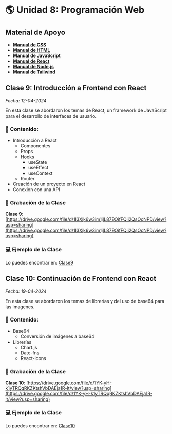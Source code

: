 # 🌎 Unidad 8: Programación Web

## Material de Apoyo

- [**Manual de CSS**](./CSS/)
- [**Manual de HTML**](./HTML/)
- [**Manual de JavaScript**](./JavaScript/)
- [**Manual de React**](./React/)
- [**Manual de Node.js**](./NodeJS/)
- [**Manual de Tailwind**](./TailwindCSS/)

## Clase 9: Introducción a Frontend con React

_Fecha: 12-04-2024_

En esta clase se abordaron los temas de React, un framework de JavaScript para el desarrollo de interfaces de usuario.

### 📖 Contenido:

- Introducción a React
    - Componentes
    - Props
    - Hooks
        - useState
        - useEffect
        - useContext
    - Router
- Creación de un proyecto en React
- Conexion con una API

### 🎥 Grabación de la Clase

**Clase 9**: [https://drive.google.com/file/d/1I3Xjk6w3im1jlL87EOifFQii2QsOcNPD/view?usp=sharing](https://drive.google.com/file/d/1I3Xjk6w3im1jlL87EOifFQii2QsOcNPD/view?usp=sharing)

### 💻 Ejemplo de la Clase

Lo puedes encontrar en:  [Clase9](./Clase9)

## Clase 10: Continuación de Frontend con React

_Fecha: 19-04-2024_

En esta clase se abordaron los temas de librerías y del uso de base64 para las imagenes.

### 📖 Contenido:

- Base64
    - Conversión de imágenes a base64
- Librerías
    - Chart.js
    - Date-fns
    - React-icons

### 🎥 Grabación de la Clase

**Clase 10**: [https://drive.google.com/file/d/1YK-yH-k1yTRQqRKZKtshVbDAEja1R-lt/view?usp=sharing](https://drive.google.com/file/d/1YK-yH-k1yTRQqRKZKtshVbDAEja1R-lt/view?usp=sharing)

### 💻 Ejemplo de la Clase

Lo puedes encontrar en:  [Clase10](./Clase10)